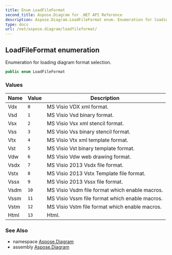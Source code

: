```yaml
---
title: Enum LoadFileFormat
second_title: Aspose.Diagram for .NET API Reference
description: Aspose.Diagram.LoadFileFormat enum. Enumeration for loading diagram format selection
type: docs
url: /net/aspose.diagram/loadfileformat/
---
```

## LoadFileFormat enumeration

Enumeration for loading diagram format selection.

```csharp
public enum LoadFileFormat
```

### Values

| Name | Value | Description |
| --- | --- | --- |
| Vdx | `0` | MS Visio VDX xml format. |
| Vsd | `1` | MS Visio Vsd binary format. |
| Vsx | `2` | MS Visio Vsx xml stencil format. |
| Vss | `3` | MS Visio Vss binary stencil format. |
| Vtx | `4` | MS Visio Vtx xml template format. |
| Vst | `5` | MS Visio Vst binary template format. |
| Vdw | `6` | MS Visio Vdw web drawing format. |
| Vsdx | `7` | MS Visio 2013 Vsdx file format. |
| Vstx | `8` | MS Visio 2013 Vstx Template file format. |
| Vssx | `9` | MS Visio 2013 Vssx file format. |
| Vsdm | `10` | MS Visio Vsdm file format which enable macros. |
| Vssm | `11` | MS Visio Vssm file format which enable macros. |
| Vstm | `12` | MS Visio Vstm file format which enable macros. |
| Html | `13` | Html. |

### See Also

* namespace [Aspose.Diagram](../../aspose.diagram/)
* assembly [Aspose.Diagram](../../)


